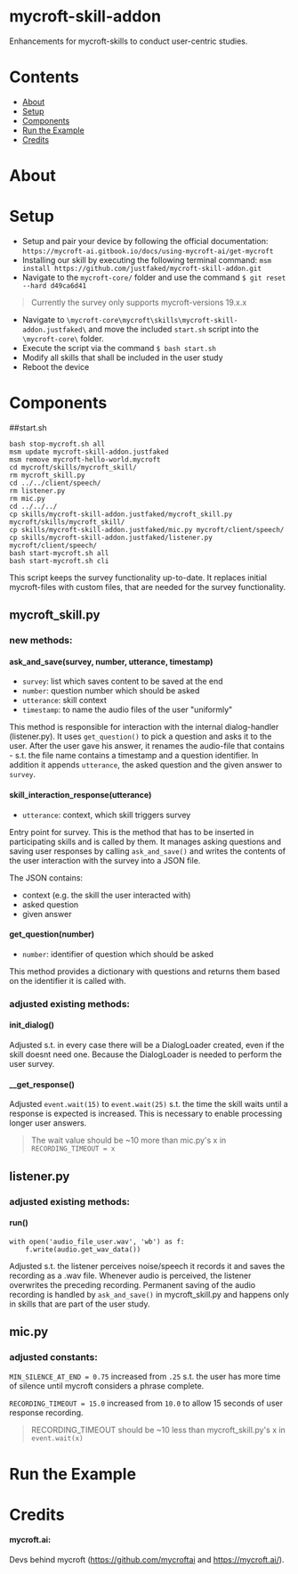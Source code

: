 # mycroft-skill-addon
Enhancements for mycroft-skills to conduct user-centric studies.

# Contents
* [About](#about)
* [Setup](#setup)
* [Components](#components)
* [Run the Example](#run-the-example)
* [Credits](#credits)

# About

# Setup
* Setup and pair your device by following the official documentation: ```https://mycroft-ai.gitbook.io/docs/using-mycroft-ai/get-mycroft```
* Installing our skill by executing the following terminal command: ```msm install https://github.com/justfaked/mycroft-skill-addon.git```
* Navigate to the ``mycroft-core/`` folder and use the command ``$ git reset --hard d49ca6d41`` 
> Currently the survey only supports mycroft-versions 19.x.x
* Navigate to ```\mycroft-core\mycroft\skills\mycroft-skill-addon.justfaked\``` and move the included ```start.sh``` script into the ```\mycroft-core\``` folder.
* Execute the script via the command ```$ bash start.sh```
* Modify all skills that shall be included in the user study
* Reboot the device

# Components

##start.sh
````
bash stop-mycroft.sh all
msm update mycroft-skill-addon.justfaked
msm remove mycroft-hello-world.mycroft
cd mycroft/skills/mycroft_skill/
rm mycroft_skill.py
cd ../../client/speech/
rm listener.py
rm mic.py
cd ../../../
cp skills/mycroft-skill-addon.justfaked/mycroft_skill.py mycroft/skills/mycroft_skill/
cp skills/mycroft-skill-addon.justfaked/mic.py mycroft/client/speech/
cp skills/mycroft-skill-addon.justfaked/listener.py mycroft/client/speech/
bash start-mycroft.sh all
bash start-mycroft.sh cli
````

This script keeps the survey functionality up-to-date. It replaces initial mycroft-files with custom files, that are needed for the survey functionality.

    
## mycroft_skill.py
### new methods:
#### ask_and_save(survey, number, utterance, timestamp)
* ``survey``: list which saves content to be saved at the end
* ``number``: question number which should be asked
* ``utterance``: skill context
* ``timestamp``: to name the audio files of the user "uniformly"

This method is responsible for interaction with the internal dialog-handler (listener.py).
It uses ``get_question()`` to pick a question and asks it to the user. After the user gave his answer, it renames the audio-file that contains - s.t. the file name contains a timestamp and a question identifier.
In addition it appends ``utterance``, the asked question and the given answer to ``survey``.


#### skill_interaction_response(utterance)
* ``utterance``: context, which skill triggers survey

Entry point for survey. This is the method that has to be inserted in participating skills and is called by them. 
It manages asking questions and saving user responses by calling ``ask_and_save()`` and writes the contents of the user interaction with the survey into a JSON file. 

The JSON contains:
* context (e.g. the skill the user interacted with)
* asked question
* given answer

#### get_question(number) 
* ``number``: identifier of question which should be asked

This method provides a dictionary with questions and returns them based on the identifier it is called with.


### adjusted existing methods:
#### init_dialog()
Adjusted s.t. in every case there will be a DialogLoader created, even if the skill doesnt need one. Because the DialogLoader is needed to perform the user survey.

#### __get_response()
Adjusted ``event.wait(15)`` to ``event.wait(25)`` s.t. the time the skill waits until a response is expected is increased. This is necessary to enable processing longer user answers.
> The wait value should be ~10 more than mic.py's x in ``RECORDING_TIMEOUT = x``
## listener.py
### adjusted existing methods:
#### run()
```                        
with open('audio_file_user.wav', 'wb') as f:
    f.write(audio.get_wav_data())
```
Adjusted s.t. the listener perceives noise/speech it records it and saves the recording as a .wav file. Whenever audio is perceived, the listener overwrites the preceding recording. 
Permanent saving of the audio recording is handled by ``ask_and_save()`` in mycroft_skill.py and happens only in skills that are part of the user study.

## mic.py
### adjusted constants:

``MIN_SILENCE_AT_END = 0.75`` increased from ``.25`` s.t. the user has more time of silence until mycroft considers a phrase complete.

``RECORDING_TIMEOUT = 15.0`` increased from ``10.0`` to allow 15 seconds of user response recording.
> RECORDING_TIMEOUT should be ~10 less than mycroft_skill.py's x in ``event.wait(x)``

# Run the Example


# Credits
#### mycroft.ai: 
Devs behind mycroft (https://github.com/mycroftai and https://mycroft.ai/). 



